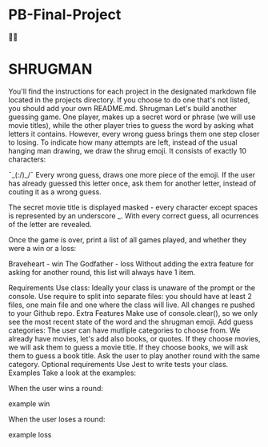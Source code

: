 # PB-Final-Project

🤷‍♂️

# SHRUGMAN

You'll find the instructions for each project in the designated markdown file located in the projects directory. If you choose to do one that's not listed, you should add your own README.md.
Shrugman
Let's build another guessing game. One player, makes up a secret word or phrase (we will use movie titles), while the other player tries to guess the word by asking what letters it contains. However, every wrong guess brings them one step closer to losing. To indicate how many attempts are left, instead of the usual hanging man drawing, we draw the shrug emoji. It consists of exactly 10 characters:

¯\_(:/)\_/¯
Every wrong guess, draws one more piece of the emoji. If the user has already guessed this letter once, ask them for another letter, instead of couting it as a wrong guess.

The secret movie title is displayed masked - every character except spaces is represented by an underscore \_. With every correct guess, all ocurrences of the letter are revealed.

Once the game is over, print a list of all games played, and whether they were a win or a loss:

Braveheart - win
The Godfather - loss
Without adding the extra feature for asking for another round, this list will always have 1 item.

Requirements
Use class: Ideally your class is unaware of the prompt or the console.
Use require to split into separate files: you should have at least 2 files, one main file and one where the class will live.
All changes re pushed to your Github repo.
Extra Features
Make use of console.clear(), so we only see the most recent state of the word and the shrugman emoji.
Add guess categories: The user can have mutliple categories to choose from. We already have movies, let's add also books, or quotes. If they choose movies, we will ask them to guess a movie title. If they choose books, we will ask them to guess a book title.
Ask the user to play another round with the same category.
Optional requirements
Use Jest to write tests your class.
Examples
Take a look at the examples:

When the user wins a round:

example win

When the user loses a round:

example loss
